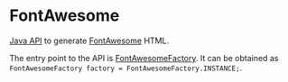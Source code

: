 # FontAwesome

[Java API](apidocs/fontawesome/index.html) to generate [FontAwesome](https://fontawesome.com/) HTML.

The entry point to the API is [FontAwesomeFactory](apidocs/fontawesome/index.html?org/nasdanika/html/fontawesome/FontAwesomeFactory.html).
It can be obtained as ``FontAwesomeFactory factory = FontAwesomeFactory.INSTANCE;``.  
